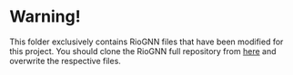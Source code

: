 # Warning!

This folder exclusively contains RioGNN files that have been modified for this project. You should clone the RioGNN full repository from [here](https://github.com/safe-graph/RioGNN/tree/main) and overwrite the respective files. 
